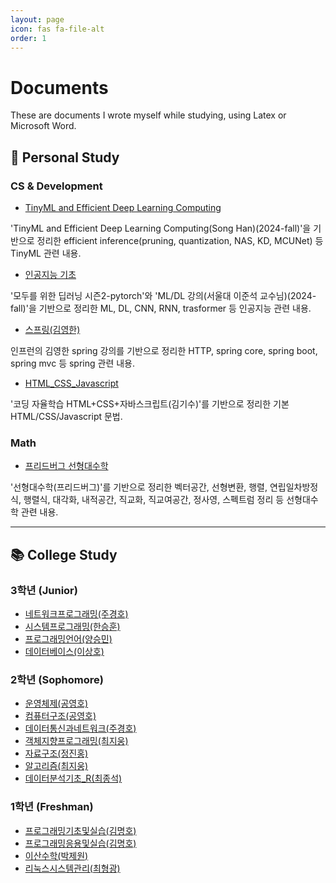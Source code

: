 ```yaml
---
layout: page
icon: fas fa-file-alt
order: 1
---
```


# Documents

These are documents I wrote myself while studying, using Latex or Microsoft Word.

## 🚀 Personal Study

### CS & Development

- [TinyML and Efficient Deep Learning Computing](/pdf/personal/Dev_CS/TinyML_and_Efficient_Deep_Learning_Computing_Song_Han_.pdf)

'TinyML and Efficient Deep Learning Computing(Song Han)(2024-fall)'을 기반으로 정리한 efficient inference(pruning, quantization, NAS, KD, MCUNet) 등 TinyML 관련 내용.

- [인공지능 기초](/pdf/personal/Dev_CS/인공지능_기초.pdf)

'모두를 위한 딥러닝 시즌2-pytorch'와 'ML/DL 강의(서울대 이준석 교수님)(2024-fall)'을 기반으로 정리한 ML, DL, CNN, RNN, trasformer 등 인공지능 관련 내용.

- [스프링(김영한)](/pdf/personal/Dev_CS/스프링_김영한_.pdf)

인프런의 김영한 spring 강의를 기반으로 정리한 HTTP, spring core, spring boot, spring mvc 등 spring 관련 내용.

- [HTML_CSS_Javascript](/pdf/personal/Dev_CS/HTML_CSS_Javascript.pdf)

'코딩 자율학습 HTML+CSS+자바스크립트(김기수)'를 기반으로 정리한 기본 HTML/CSS/Javascript 문법.

<!-- - [Doit!깃&깃허브입문](/pdf/personal/Dev_CS/Doit!깃&깃허브입문_1학년_여름방학.pdf) -->
<!-- - [Dreamhack 강의 요약본](/pdf/personal/Dev_CS/Dreamhack_강의_요약본.pdf) -->

### Math

- [프리드버그 선형대수학](/pdf/personal/Math/프리드버그_선형대수학.pdf)

'선형대수학(프리드버그)'를 기반으로 정리한 벡터공간, 선형변환, 행렬, 연립일차방정식, 행렬식, 대각화, 내적공간, 직교화, 직교여공간, 정사영, 스펙트럼 정리 등 선형대수학 관련 내용.

---

## 📚 College Study

### 3학년 (Junior)
- [네트워크프로그래밍(주경호)](/pdf/college/Junior/네트워크프로그래밍_주경호_.pdf)
- [시스템프로그래밍(한승훈)](/pdf/college/Junior/시스템프로그래밍_한승훈_.pdf)
- [프로그래밍언어(양승민)](/pdf/college/Junior/프로그래밍언어_양승민_.pdf)
- [데이터베이스(이상호)](/pdf/college/Junior/데이터베이스_이상호_.pdf)

### 2학년 (Sophomore)
- [운영체제(공영호)](/pdf/college/Sophomore/운영체제_공영호_.pdf)
- [컴퓨터구조(공영호)](/pdf/college/Sophomore/컴퓨터구조_공영호_.pdf)
- [데이터통신과네트워크(주경호)](/pdf/college/Sophomore/데이터통신과네트워크_주경호_.pdf)
- [객체지향프로그래밍(최지웅)](/pdf/college/Sophomore/객체지향프로그래밍_최지웅_.pdf)
- [자료구조(정진홍)](/pdf/college/Sophomore/자료구조_정진홍_.pdf)
- [알고리즘(최지웅)](/pdf/college/Sophomore/알고리즘_최지웅_.pdf)
- [데이터분석기초_R(최종석)](/pdf/college/Sophomore/데이터분석기초_R__최종석_.pdf)
<!-- - [고급컴퓨터수학(최형광)](/pdf/college/Sophomore/고급컴퓨터수학_최형광_.pdf)
- [선형대수(김형돈)](/pdf/college/Sophomore/선형대수_김형돈_.pdf) -->

### 1학년 (Freshman)
- [프로그래밍기초및실습(김명호)](/pdf/college/Freshman/프로그래밍기초및실습(김명호)_1학년_1학기.pdf)
- [프로그래밍응용및실습(김명호)](/pdf/college/Freshman/프로그래밍응용및실습(김명호)_1학년_2학기.pdf)
- [이산수학(박제원)](/pdf/college/Freshman/이산수학(박제원)_1학년_2학기.pdf)
- [리눅스시스템관리(최형광)](/pdf/college/Freshman/리눅스시스템관리(최형광)_1학년_1학기.pdf)
<!-- - [AI와데이터사회(강동구)](/pdf/college/Freshman/AI와데이터사회(강동구)_1학년_2학기.pdf) -->
<!-- - [창의적공학설계(김영종)](/pdf/college/Freshman/창의적공학설계(김영종)_1학년_2학기.pdf) -->
<!-- - [컴퓨팅적사고(김완섭)](/pdf/college/Freshman/컴퓨팅적사고(김완섭)_1학년_1학기.pdf) -->
<!-- - [(이론)물리1및실험(김남미, 최현희)](/pdf/college/Freshman/(이론)물리1및실험(김남미,%20최현희)_1학년_1학기.pdf) -->

<!-- --- -->

<!-- ## 💼 Others

- [공학회계(김철환)](/pdf/others/공학회계_김철환_.pdf)
- [미적분학1(최성자)](/pdf/others/미적분학1_최성자_.pdf)
- [설득과수사(윤대열)](/pdf/others/설득과수사_윤대열_.pdf)
- [심리학의이해(심다연)](/pdf/others/심리학의이해(심다연)_1학년_2학기.pdf)
- [현대인과성서(이혁배)](/pdf/others/현대인과성서(이혁배)_1학년_2학기.pdf) -->

